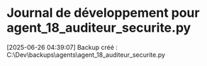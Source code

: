 # Journal de développement pour agent_18_auditeur_securite.py

[2025-06-26 04:39:07] Backup créé : C:\Dev\backups\agents\agent_18_auditeur_securite.py
